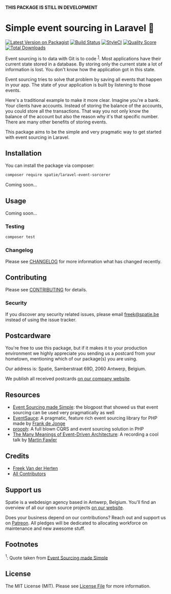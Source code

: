 **THIS PACKAGE IS STILL IN DEVELOPMENT**

# Simple event sourcing in Laravel 🧙

[![Latest Version on Packagist](https://img.shields.io/packagist/v/spatie/laravel-event-sorcerer.svg?style=flat-square)](https://packagist.org/packages/spatie/laravel-event-sorcerer)
[![Build Status](https://img.shields.io/travis/spatie/laravel-event-sorcerer/master.svg?style=flat-square)](https://travis-ci.org/spatie/laravel-event-sorcerer)
[![StyleCI](https://styleci.io/repos/133496112/shield?branch=master)](https://styleci.io/repos/133496112)
[![Quality Score](https://img.shields.io/scrutinizer/g/spatie/laravel-event-sorcerer.svg?style=flat-square)](https://scrutinizer-ci.com/g/spatie/laravel-event-sorcerer)
[![Total Downloads](https://img.shields.io/packagist/dt/spatie/laravel-event-sorcerer.svg?style=flat-square)](https://packagist.org/packages/spatie/laravel-event-sorcerer)

Event sourcing is to data with Git is to code <sup>[1](#footnote1)</sup>. Most applications have their current state stored in a database. By storing only the current state a lot of information is lost. You don't know how the application got in this state.

Event sourcing tries to solve that problem by saving all events that happen in your app. The state of your application is built by listening to those events. 

Here's a traditional example to make it more clear. Imagine you're a bank. Your clients have accounts. Instead of storing the balance of the accounts, you could store all the transactions. That way you not only know the balance of the account but also the reason why it's that specific number. There are many other benefits of storing events.

This package aims to be the simple and very pragmatic way to get started with event sourcing in Laravel.

## Installation

You can install the package via composer:

```bash
composer require spatie/laravel-event-sorcerer
```

Coming soon...

## Usage

Coming soon...

### Testing

``` bash
composer test
```

### Changelog

Please see [CHANGELOG](CHANGELOG.md) for more information what has changed recently.

## Contributing

Please see [CONTRIBUTING](CONTRIBUTING.md) for details.

### Security

If you discover any security related issues, please email freek@spatie.be instead of using the issue tracker.

## Postcardware

You're free to use this package, but if it makes it to your production environment we highly appreciate you sending us a postcard from your hometown, mentioning which of our package(s) you are using.

Our address is: Spatie, Samberstraat 69D, 2060 Antwerp, Belgium.

We publish all received postcards [on our company website](https://spatie.be/en/opensource/postcards).

## Resources

-  [Event Sourcing made Simple](https://kickstarter.engineering/event-sourcing-made-simple-4a2625113224): the blogpost that showed us that event sourcing can be used very pragmatically as well
- [EventSauce](https://eventsauce.io/): A pragmatic, feature rich event sourcing library for PHP made by [Frank de Jonge](https://frankdejonge.nl)
- [prooph](https://github.com/prooph): A full blown CQRS and event sourcing solution in PHP
- [The Many Meanings of Event-Driven Architecture](https://www.youtube.com/watch?v=STKCRSUsyP0): A recording a cool talk by [Martin Fawler](https://martinfowler.com/)

## Credits

- [Freek Van der Herten](https://github.com/freekmurze)
- [All Contributors](../../contributors)

## Support us

Spatie is a webdesign agency based in Antwerp, Belgium. You'll find an overview of all our open source projects [on our website](https://spatie.be/opensource).

Does your business depend on our contributions? Reach out and support us on [Patreon](https://www.patreon.com/spatie). 
All pledges will be dedicated to allocating workforce on maintenance and new awesome stuff.

## Footnotes

<a name="footnote1"><sup>1</sup></a>: Quote taken from [Event Sourcing made Simple](https://kickstarter.engineering/event-sourcing-made-simple-4a2625113224)

## License

The MIT License (MIT). Please see [License File](LICENSE.md) for more information.
